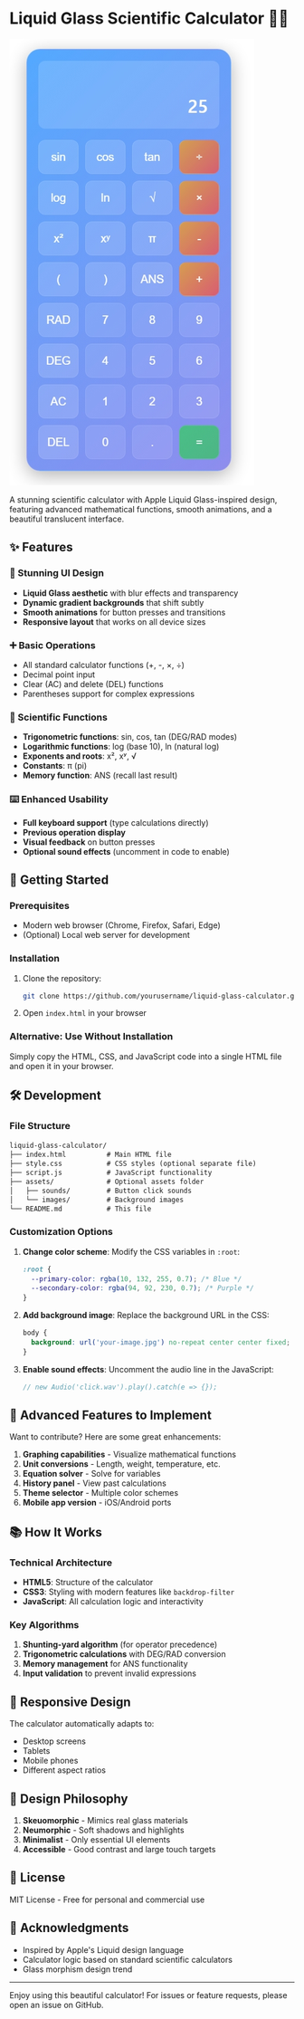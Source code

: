 # Liquid Glass Scientific Calculator 🌊🔮

![Calculator Preview](preview.jpeg)

A stunning scientific calculator with Apple Liquid Glass-inspired design, featuring advanced mathematical functions, smooth animations, and a beautiful translucent interface.

## ✨ Features

### 🎨 Stunning UI Design
- **Liquid Glass aesthetic** with blur effects and transparency
- **Dynamic gradient backgrounds** that shift subtly
- **Smooth animations** for button presses and transitions
- **Responsive layout** that works on all device sizes

### ➕ Basic Operations
- All standard calculator functions (+, -, ×, ÷)
- Decimal point input
- Clear (AC) and delete (DEL) functions
- Parentheses support for complex expressions

### 🔬 Scientific Functions
- **Trigonometric functions**: sin, cos, tan (DEG/RAD modes)
- **Logarithmic functions**: log (base 10), ln (natural log)
- **Exponents and roots**: x², xʸ, √
- **Constants**: π (pi)
- **Memory function**: ANS (recall last result)

### ⌨️ Enhanced Usability
- **Full keyboard support** (type calculations directly)
- **Previous operation display**
- **Visual feedback** on button presses
- **Optional sound effects** (uncomment in code to enable)

## 🚀 Getting Started

### Prerequisites
- Modern web browser (Chrome, Firefox, Safari, Edge)
- (Optional) Local web server for development

### Installation
1. Clone the repository:
   ```bash
   git clone https://github.com/yourusername/liquid-glass-calculator.git
   ```
2. Open `index.html` in your browser

### Alternative: Use Without Installation
Simply copy the HTML, CSS, and JavaScript code into a single HTML file and open it in your browser.

## 🛠️ Development

### File Structure
```
liquid-glass-calculator/
├── index.html          # Main HTML file
├── style.css           # CSS styles (optional separate file)
├── script.js           # JavaScript functionality
├── assets/             # Optional assets folder
│   ├── sounds/         # Button click sounds
│   └── images/         # Background images
└── README.md           # This file
```

### Customization Options
1. **Change color scheme**:
   Modify the CSS variables in `:root`:
   ```css
   :root {
     --primary-color: rgba(10, 132, 255, 0.7); /* Blue */
     --secondary-color: rgba(94, 92, 230, 0.7); /* Purple */
   }
   ```

2. **Add background image**:
   Replace the background URL in the CSS:
   ```css
   body {
     background: url('your-image.jpg') no-repeat center center fixed;
   }
   ```

3. **Enable sound effects**:
   Uncomment the audio line in the JavaScript:
   ```javascript
   // new Audio('click.wav').play().catch(e => {});
   ```

## 🌟 Advanced Features to Implement

Want to contribute? Here are some great enhancements:

1. **Graphing capabilities** - Visualize mathematical functions
2. **Unit conversions** - Length, weight, temperature, etc.
3. **Equation solver** - Solve for variables
4. **History panel** - View past calculations
5. **Theme selector** - Multiple color schemes
6. **Mobile app version** - iOS/Android ports

## 📚 How It Works

### Technical Architecture
- **HTML5**: Structure of the calculator
- **CSS3**: Styling with modern features like `backdrop-filter`
- **JavaScript**: All calculation logic and interactivity

### Key Algorithms
1. **Shunting-yard algorithm** (for operator precedence)
2. **Trigonometric calculations** with DEG/RAD conversion
3. **Memory management** for ANS functionality
4. **Input validation** to prevent invalid expressions

## 📱 Responsive Design

The calculator automatically adapts to:
- Desktop screens
- Tablets
- Mobile phones
- Different aspect ratios

## 🎨 Design Philosophy

1. **Skeuomorphic** - Mimics real glass materials
2. **Neumorphic** - Soft shadows and highlights
3. **Minimalist** - Only essential UI elements
4. **Accessible** - Good contrast and large touch targets

## 📜 License

MIT License - Free for personal and commercial use

## 🙏 Acknowledgments

- Inspired by Apple's Liquid design language
- Calculator logic based on standard scientific calculators
- Glass morphism design trend

---

Enjoy using this beautiful calculator! For issues or feature requests, please open an issue on GitHub.
